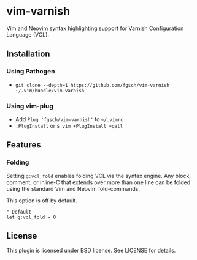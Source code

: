 # vim-varnish

Vim and Neovim syntax highlighting support for Varnish Configuration
Language (VCL).

## Installation

### Using Pathogen

* `git clone --depth=1 https://github.com/fgsch/vim-varnish ~/.vim/bundle/vim-varnish`

### Using vim-plug

* Add `Plug 'fgsch/vim-varnish'` to `~/.vimrc`
* `:PlugInstall` or `$ vim +PlugInstall +qall`

## Features

### Folding

Setting `g:vcl_fold` enables folding VCL via the syntax engine.
Any block, comment, or inline-C that extends over more than one
line can be folded using the standard Vim and Neovim fold-commands.

This option is off by default.

```
" Default
let g:vcl_fold = 0
```

## License

This plugin is licensed under BSD license. See LICENSE for details.

